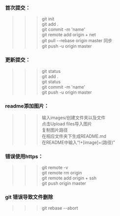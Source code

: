 ### 首次提交：  
>>>git init  
>>>git add .  
>>>git commit -m 'name'  
>>>git remote add origin + net  
>>>git pull --rebase origin master  同步  
>>>git push -u origin master  
### 更新提交：
>>>git status  
>>>git add .  
>>>git status  
>>>git commit -m 'name'  
>>>git push -u origin master  
### readme添加图片：
>>>输入images/创建文件夹以及文件  
>>>点击Upload files导入图片  
>>>复制图片路径  
>>>在相应文件夹下生成README.md  
>>>在README中输入“!+[image]+(路径)”  
### 错误使用https：
>>>git remote -v  
>>>git remote rm origin  
>>>git remote add origin + ssh  
>>>git push origin master  
### git 错误导致文件删除  
>>>git rebase --abort  
